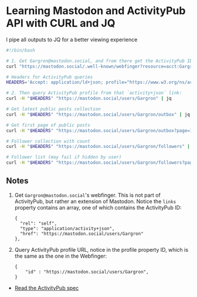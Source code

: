 # Learning Mastodon and ActivityPub API with CURL and JQ

I pipe all outputs to JQ for a better viewing experience

```bash
#!/bin/bash

# 1. Get Gargron@mastodon.social, and from there get the ActivityPub IDs
curl "https://mastodon.social/.well-known/webfinger?resource=acct:Gargron@mastodon.social" | jq

# Headers for ActivityPub queries
HEADERS='Accept: application/ld+json; profile="https://www.w3.org/ns/activitystreams"'

# 2. Then query ActivityPub profile from that `activity+json` link:
curl -H "$HEADERS" "https://mastodon.social/users/Gargron" | jq

# Get latest public posts collection
curl -H "$HEADERS" "https://mastodon.social/users/Gargron/outbox" | jq

# Get first page of public posts
curl -H "$HEADERS" "https://mastodon.social/users/Gargron/outbox?page=1" | jq

# Follower collection with count
curl -H "$HEADERS" "https://mastodon.social/users/Gargron/followers" | jq

# Follower list (may fail if hidden by user)
curl -H "$HEADERS" "https://mastodon.social/users/Gargron/followers?page=1" | jq
```

## Notes

1. Get `Gargron@mastodon.social`'s webfinger. This is not part of ActivityPub, but rather an extension of Mastodon. Notice the `links` property contains an array, one of which contains the ActivityPub ID:
    ```
    {
      "rel": "self",
      "type": "application/activity+json",
      "href": "https://mastodon.social/users/Gargron"
    },
    ```
2. Query ActivityPub profile URL, notice in the profile property ID, which is the same as the one in the Webfinger:
    ```
    {
        "id" : "https://mastodon.social/users/Gargron",
    }
    ```

-   [Read the ActivityPub spec](https://www.w3.org/TR/activitypub/)

